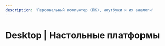 ```yaml
---
description: 'Персональный компьютер (ПК), ноутбуки и их аналоги'
---
```


# Desktop \| Настольные платформы

